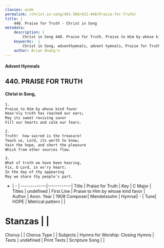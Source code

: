 ```yaml
---
classes: wide
permalink: /christ-in-song/401-500/431-440/Praise-for-Truth/
title: |
    440. Praise for Truth - Christ in Song
metadata:
    description: |
        Christ in Song 440. Praise for Truth. Praise to Him by whose kind favor Heav'nly truth has reached our ears; May its sweet reviving savor Fill our hearts and calm our fears.
    keywords:  |
        Christ in Song, adventhymnals, advent hymnals, Praise for Truth, Praise to Him by whose kind favor. 
    author: Brian Onang'o
---
```


#### Advent Hymnals
## 440. PRAISE FOR TRUTH
####  Christ in Song,

```txt
1.
Praise to Him by whose kind favor
Heav'nly truth has reached our ears;
May its sweet reviving savor
Fill our hearts and calm our fears.

2.
Truth!  how sacred is the treasure!
Teach us, Lord, its worth to know;
Vain the hope, and short the pleasure
Which from other sources flow.

3.
What of truth we have been hearing,
Fix, O Lord, in ev'ry heart;
In the day of thy appearing
May we share thy people's part.

```

- |   -  |
-------------|------------|
Title | Praise for Truth |
Key | C Major |
Titles | undefined |
First Line | Praise to Him by whose kind favor |
Author | Anon.
Year | 1908
Composer| Mendelssohn |
Hymnal|  - |
Tune| HOPE |
Metrical pattern | |
# Stanzas |  |
Chorus |  |
Chorus Type |  |
Subjects | Hymns for Worship: Closing Hymns |
Texts | undefined |
Print Texts | 
Scripture Song |  |
    
